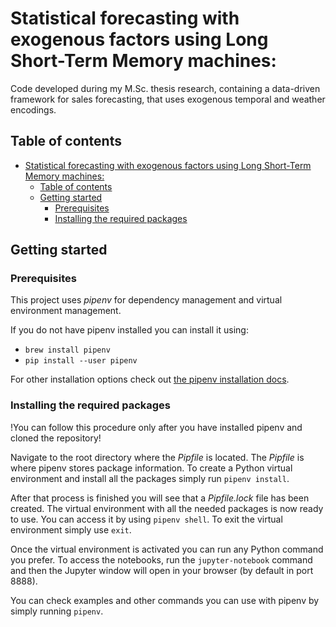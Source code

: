 # Statistical forecasting with exogenous factors using Long Short-Term Memory machines:
Code developed during my M.Sc. thesis research, containing a data-driven framework for sales forecasting, that uses exogenous temporal and weather encodings.

## Table of contents
- [Statistical forecasting with exogenous factors using Long Short-Term Memory machines:](#statistical-forecasting-with-exogenous-factors-using-long-short-term-memory-machines)
  - [Table of contents](#table-of-contents)
  - [Getting started](#getting-started)
    - [Prerequisites](#prerequisites)
    - [Installing the required packages](#installing-the-required-packages)

## Getting started

### Prerequisites
This project uses *pipenv* for dependency management and virtual environment management.

If you do not have pipenv installed you can install it using: 
- `brew install pipenv` 
- `pip install --user pipenv`

For other installation options check out [the pipenv installation docs](https://pipenv-fork.readthedocs.io/en/latest/install.html#installing-pipenv).

### Installing the required packages

!You can follow this procedure only after you have installed pipenv and cloned the repository!

Navigate to the root directory where the *Pipfile* is located. The *Pipfile* is where pipenv stores package information. To create a Python virtual environment and install all the packages simply run `pipenv install`.

After that process is finished you will see that a *Pipfile.lock* file has been created. The virtual environment with all the needed packages is now ready to use. You can access it by using `pipenv shell`. To exit the virtual environment simply use `exit`. 

Once the virtual environment is activated you can run any Python command you prefer. To access the notebooks, run the `jupyter-notebook` command and then the Jupyter window will open in your browser (by default in port 8888).

You can check examples and other commands you can use with pipenv by simply running `pipenv`.
